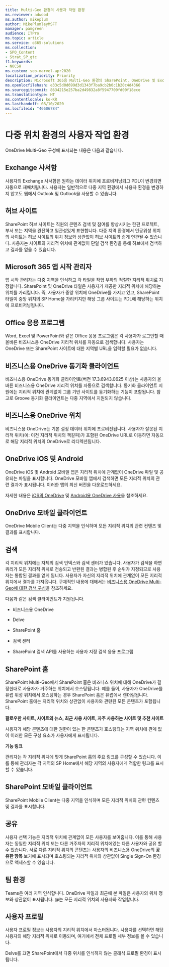```yaml
---
title: Multi-Geo 환경의 사용자 작업 환경
ms.reviewer: adwood
ms.author: mikeplum
author: MikePlumleyMSFT
manager: pamgreen
audience: ITPro
ms.topic: article
ms.service: o365-solutions
ms.collection:
- SPO_Content
- Strat_SP_gtc
f1.keywords:
- NOCSH
ms.custom: seo-marvel-apr2020
localization_priority: Priority
description: Microsoft 365용 Multi-Geo 환경의 SharePoint, OneDrive 및 Exchange 사용자 작업 환경에 대해 알아봅니다.
ms.openlocfilehash: e33c5d0d699d3d1343f7ba9cb2b0c1b20c4d4366
ms.sourcegitcommit: 8634215e257ba2d49832a8f5947700fd00f18ece
ms.translationtype: HT
ms.contentlocale: ko-KR
ms.lasthandoff: 08/10/2020
ms.locfileid: "46606784"
---
```

# <a name="user-experience-in-a-multi-geo-environment"></a>다중 위치 환경의 사용자 작업 환경

OneDrive Multi-Geo 구성에 표시되는 내용은 다음과 같습니다.

## <a name="exchange-mailbox"></a>Exchange 사서함


사용자의 Exchange 사서함은 원하는 데이터 위치에 프로비저닝되고 PDL이 변경되면 자동으로 재배치됩니다. 사용자는 일반적으로 다중 지역 환경에서 사용자 환경을 변경하지 않고도 웹에서 Outlook 및 Outlook을 사용할 수 있습니다.

## <a name="hub-sites"></a>허브 사이트

SharePoint 허브 사이트는 직원의 콘텐츠 검색 및 참여를 향상시키는 한편 프로젝트, 부서 또는 지역을 완전하고 일관성있게 표현합니다. 다중 지역 환경에서 인공위성 위치의 사이트는 허브 사이트의 위치 정보와 상관없이 허브 사이트와 쉽게 연관될 수 있습니다. 사용자는 사이트의 지리적 위치에 관계없이 단일 검색 환경을 통해 허브에서 검색하고 결과를 얻을 수 있습니다.

## <a name="microsoft-365-app-launcher"></a>Microsoft 365 앱 시작 관리자

앱 시작 관리자는 다중 지역을 인식하고 각 타일을 작업 부하의 적절한 지리적 위치로 지정합니다. SharePoint 및 OneDrive 타일은 사용자가 제공한 지리적 위치에 해당하는 위치를 가리킵니다. 즉, 사용자가 중앙 위치에 OneDrive를 가지고 있고, SharePoint 타일이 중앙 위치의 SP Home을 가리키지만 해당 그룹 사이트는 PDL에 해당하는 위치에 프로비저닝됩니다. 

## <a name="office-applications"></a>Office 응용 프로그램

Word, Excel 및 PowerPoint와 같은 Office 응용 프로그램은 각 사용자가 로그인할 때 올바른 비즈니스용 OneDrive 지리적 위치를 자동으로 검색합니다. 사용자는 OneDrive 또는 SharePoint 사이트에 대한 지역별 URL을 입력할 필요가 없습니다.

## <a name="onedrive-for-business-sync-client"></a>비즈니스용 OneDrive 동기화 클라이언트

비즈니스용 OneDrive 동기화 클라이언트(버전 17.3.6943.0625 이상)는 사용자의 올바른 비즈니스용 OneDrive 지리적 위치를 자동으로 검색합니다. 동기화 클라이언트 지원에는 지리적 위치에 관계없이 그룹 기반 사이트를 동기화하는 기능이 포함됩니다. 참고로 Groove 동기화 클라이언트는 다중 지역에서 지원되지 않습니다. 

## <a name="onedrive-for-business-location"></a>비즈니스용 OneDrive 위치

비즈니스용 OneDrive는 기본 설정 데이터 위치에 프로비전됩니다. 사용자가 잘못된 지리적 위치(예: 이전 지리적 위치의 책갈피)가 포함된 OneDrive URL로 이동하면 자동으로 해당 지리적 위치의 OneDrive로 리디렉션됩니다.

## <a name="onedrive-ios-and-android"></a>OneDrive iOS 및 Android 

OneDrive iOS 및 Android 모바일 앱은 지리적 위치에 관계없이 OneDrive 파일 및 공유되는 파일을 표시합니다. OneDrive 모바일 앱에서 검색하면 모든 지리적 위치의 관련 결과가 표시됩니다. 이러한 앱의 최신 버전을 다운로드하세요.

자세한 내용은 [iOS의 OneDrive](https://support.office.com/article/08d5c5b2-ccc6-40eb-a244-fe3597a3c247) 및 [Android용 OneDrive 사용](https://support.office.com/article/eee1d31c-792d-41d4-8132-f9621b39eb36)을 참조하세요.

## <a name="onedrive-mobile-client"></a>OneDrive 모바일 클라이언트 

OneDrive Mobile Client는 다중 지역을 인식하며 모든 지리적 위치의 관련 컨텐츠 및 결과를 표시합니다.

## <a name="search"></a>검색

각 지리적 위치에는 자체의 검색 인덱스와 검색 센터가 있습니다. 사용자가 검색을 하면 쿼리가 모든 지리적 위치로 전송되고 반환된 결과는 병합된 후 순위가 지정되므로 사용자는 통합된 결과를 얻게 됩니다. 사용자가 자신의 지리적 위치에 관계없이 모든 지리적 위치에서 결과를 가져옵니다. 구체적인 내용에 대해서는 [비즈니스용 OneDrive Multi-Geo에 대한 검색 구성](configure-search-for-multi-geo.md)을 참조하세요.

다음과 같은 검색 클라이언트가 지원됩니다.

-   비즈니스용 OneDrive

-   Delve

-   SharePoint 홈

-   검색 센터

-   SharePoint 검색 API를 사용하는 사용자 지정 검색 응용 프로그램

## <a name="sharepoint-home"></a>SharePoint 홈 

SharePoint Multi-Geo에서 SharePoint 홈은 비즈니스 위치에 대해 OneDrive가 결정한대로 사용자가 거주하는 위치에서 호스팅됩니다. 예를 들어, 사용자가 OneDrive를 유럽 위성 위치에서 호스팅하는 경우 SharePoint 홈은 유럽에서 렌더링됩니다. SharePoint 홈에는 지리적 위치와 상관없이 사용자와 관련된 모든 콘텐츠가 포함됩니다. 

**팔로우한 사이트, 사이트의 뉴스, 최근 사용 사이트, 자주 사용하는 사이트 및 추천 사이트**

사용자가 해당 콘텐츠에 대한 권한이 있는 한 콘텐츠가 호스팅되는 지역 위치에 관계 없이 이러한 모든 구성 요소가 사용자에게 표시됩니다. 

**기능 링크**

관리자는 각 지리적 위치에 맞게 SharePoint 홈의 주요 링크를 구성할 수 있습니다. 이를 통해 관리자는 각 지역의 SP Home에서 해당 지역의 사용자에게 적합한 링크를 표시할 수 있습니다. 

## <a name="sharepoint-mobile-client"></a>SharePoint 모바일 클라이언트
 

SharePoint Mobile Client는 다중 지역을 인식하며 모든 지리적 위치의 관련 컨텐츠 및 결과를 표시합니다.

## <a name="sharing"></a>공유

사용자 선택 기능은 지리적 위치에 관계없이 모든 사용자를 보여줍니다. 이를 통해 사용자는 동일한 지리적 위치 또는 다른 거주자의 지리적 위치에있는 다른 사용자와 공유 할 수 있습니다. 서로 다른 지리적 위치의 콘텐츠는 사용자의 비즈니스용 OneDrive의 **공유한 항목** 보기에 표시되며 호스팅되는 지리적 위치와 상관없이 Single Sign-On 환경으로 액세스할 수 있습니다.

## <a name="teams-experience"></a>팀 환경

Teams은 여러 지역 인식합니다. OneDrive 파일과 최근에 본 파일은 사용자의 위치 정보와 상관없이 표시됩니다. @는 모든 지리적 위치의 사용자와 작업합니다.

## <a name="user-profiles"></a>사용자 프로필

사용자 프로필 정보는 사용자의 지리적 위치에서 마스터됩니다. 사용자를 선택하면 해당 사용자의 해당 지리적 위치로 이동되며, 여기에서 전체 프로필 세부 정보를 볼 수 있습니다.

Delve를 끄면 SharePoint에서 다중 위치를 인식하지 않는 클래식 프로필 환경이 표시됩니다.


